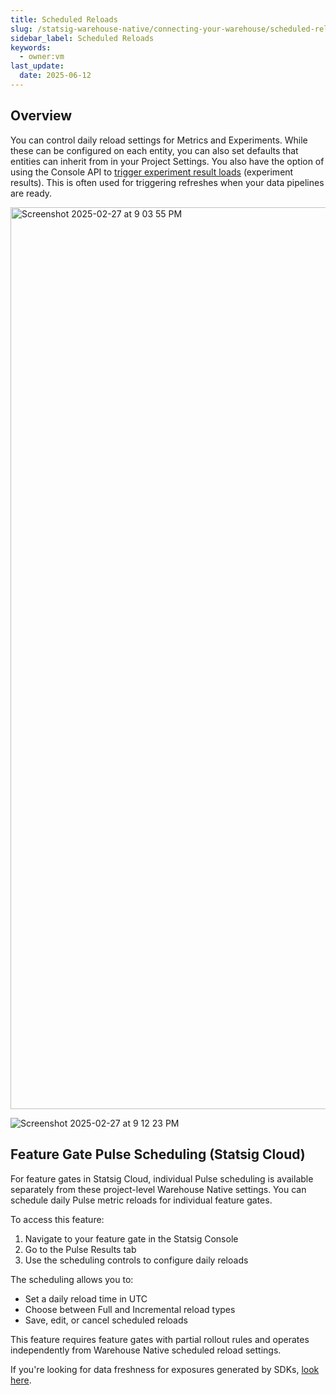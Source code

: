 ```yaml
---
title: Scheduled Reloads
slug: /statsig-warehouse-native/connecting-your-warehouse/scheduled-reloads
sidebar_label: Scheduled Reloads
keywords:
  - owner:vm
last_update:
  date: 2025-06-12
---
```


## Overview
You can control daily reload settings for Metrics and Experiments. While these can be configured on each entity, you can also set defaults that entities can inherit from in your Project Settings. You also have the option of using the Console API to [trigger experiment result loads](/console-api/experiments#post-/experiments/-experiment_id-/load_pulse) (experiment results). This is often used for triggering refreshes when your data pipelines are ready.

<img width="1443" alt="Screenshot 2025-02-27 at 9 03 55 PM" src="https://github.com/user-attachments/assets/d056be8d-19a0-43ae-91e1-cf5e16d23b53" />

![Screenshot 2025-02-27 at 9 12 23 PM](https://github.com/user-attachments/assets/efc232e7-4189-4ee7-b35a-5b1530041c70)

## Feature Gate Pulse Scheduling (Statsig Cloud)

For feature gates in Statsig Cloud, individual Pulse scheduling is available separately from these project-level Warehouse Native settings. You can schedule daily Pulse metric reloads for individual feature gates.

To access this feature:
1. Navigate to your feature gate in the Statsig Console
2. Go to the Pulse Results tab
3. Use the scheduling controls to configure daily reloads

The scheduling allows you to:
- Set a daily reload time in UTC
- Choose between Full and Incremental reload types
- Save, edit, or cancel scheduled reloads

This feature requires feature gates with partial rollout rules and operates independently from Warehouse Native scheduled reload settings.

If you're looking for data freshness for exposures generated by SDKs, [look here](/statsig-warehouse-native/features/early-diagnostics).
